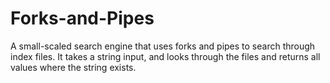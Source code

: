 # Forks-and-Pipes
A small-scaled search engine that uses forks and pipes to search through index files. It takes a string input, and looks through the files and returns all values where the string exists.
